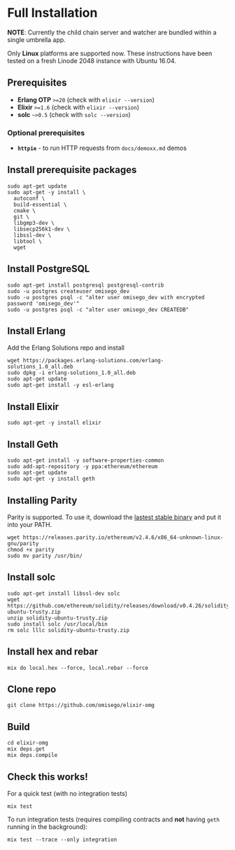 # Full Installation

**NOTE**: Currently the child chain server and watcher are bundled within a single umbrella app.

Only **Linux** platforms are supported now. These instructions have been tested on a fresh Linode 2048 instance with Ubuntu 16.04.

## Prerequisites
* **Erlang OTP** `>=20` (check with `elixir --version`)
* **Elixir** `>=1.6` (check with `elixir --version`)
* **solc** `~>0.5` (check with `solc --version`)

### Optional prerequisites
* **`httpie`** - to run HTTP requests from `docs/demoxx.md` demos

## Install prerequisite packages

```
sudo apt-get update
sudo apt-get -y install \
  autoconf \
  build-essential \
  cmake \
  git \
  libgmp3-dev \
  libsecp256k1-dev \
  libssl-dev \
  libtool \
  wget
```

## Install PostgreSQL

```
sudo apt-get install postgresql postgresql-contrib
sudo -u postgres createuser omisego_dev
sudo -u postgres psql -c "alter user omisego_dev with encrypted password 'omisego_dev'"
sudo -u postgres psql -c "alter user omisego_dev CREATEDB"
```

## Install Erlang

Add the Erlang Solutions repo and install
```
wget https://packages.erlang-solutions.com/erlang-solutions_1.0_all.deb
sudo dpkg -i erlang-solutions_1.0_all.deb
sudo apt-get update
sudo apt-get install -y esl-erlang
```

## Install Elixir
```
sudo apt-get -y install elixir
```

## Install Geth
```
sudo apt-get install -y software-properties-common
sudo add-apt-repository -y ppa:ethereum/ethereum
sudo apt-get update
sudo apt-get -y install geth
```

## Installing Parity
Parity is supported. To use it, download the [lastest stable
binary](https://www.parity.io/ethereum/#download) and put it into your PATH.

```
wget https://releases.parity.io/ethereum/v2.4.6/x86_64-unknown-linux-gnu/parity
chmod +x parity
sudo mv parity /usr/bin/
```

## Install solc
```
sudo apt-get install libssl-dev solc
wget https://github.com/ethereum/solidity/releases/download/v0.4.26/solidity-ubuntu-trusty.zip
unzip solidity-ubuntu-trusty.zip
sudo install solc /usr/local/bin
rm solc lllc solidity-ubuntu-trusty.zip
```

## Install hex and rebar
```
mix do local.hex --force, local.rebar --force
```

## Clone repo
```
git clone https://github.com/omisego/elixir-omg
```

## Build
```
cd elixir-omg
mix deps.get
mix deps.compile
```

## Check this works!
For a quick test (with no integration tests)
```
mix test
```

To run integration tests (requires compiling contracts and **not** having `geth` running in the background):
```
mix test --trace --only integration
```
